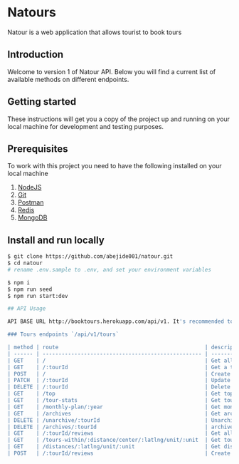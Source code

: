 # Natours

Natour is a web application that allows tourist to book tours

## Introduction

Welcome to version 1 of Natour API. Below you will find a current list of available methods on different endpoints.

## Getting started

These instructions will get you a copy of the project up and running on your local machine for development and testing purposes.

## Prerequisites

To work with this project you need to have the following installed on your local machine

1. [NodeJS](https://nodejs.org)
2. [Git](https://git-scm.com/downloads)
3. [Postman](https://www.postman.com/)
4. [Redis](redis.io)
5. [MongoDB](mongodb.com)

## Install and run locally

```bash
$ git clone https://github.com/abejide001/natour.git
$ cd natour
# rename .env.sample to .env, and set your environment variables

$ npm i
$ npm run seed
$ npm run start:dev

## API Usage

API BASE URL http://booktours.herokuapp.com/api/v1. It's recommended to attach a `authorization` Header containing the generated `token` from `/api/auth/signin` to all access all requests.

### Tours endpoints `/api/v1/tours`

| method | route                                              | description                              |
| ------ | -------------------------------------------------- | -----------------------------------------|
| GET    | /                                                  | Get all tours                            |
| GET    | /:tourId                                           | Get a tour                               |
| POST   | /                                                  | Create a tour                            |
| PATCH  | /:tourId                                           | Update a tour                            |
| DELETE | /:tourId                                           | Delete a tour                            |  
| GET    | /top                                               | Get top tours                            |
| GET    | /tour-stats                                        | Get tour stats                           |
| GET    | /monthly-plan/:year                                | Get monthly tours                        |
| GET    | /archives                                          | Get archives                             |
| DELETE | /unarchive/:tourId                                 | Unarchive a tour                         |
| DELETE | /archives/:tourId                                  | archive a tour                           |
| GET    | /:tourId/reviews                                   | Get all reviews belonging to a tour      |
| GET    | /tours-within/:distance/center/:latlng/unit/:unit  | Get tours within                         |
| GET    | /distances/:latlng/unit/:unit                      | Get distances                            |
| POST   | /:tourId/reviews                                   | Create review for tour                   |


